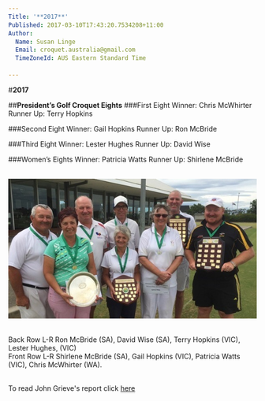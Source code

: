```yaml
---
Title: '**2017**'
Published: 2017-03-10T17:43:20.7534208+11:00
Author:
  Name: Susan Linge
  Email: croquet.australia@gmail.com
  TimeZoneId: AUS Eastern Standard Time

---
```

#**2017**

##**President’s Golf Croquet Eights**
###First Eight
Winner: Chris McWhirter
Runner Up: Terry Hopkins

###Second Eight
Winner: Gail Hopkins
Runner Up: Ron McBride

###Third Eight
Winner: Lester Hughes
Runner Up: David Wise

###Women’s Eights
Winner: Patricia Watts
Runner Up: Shirlene McBride


<br/><img src="/results/winners-presidents-gc-eights-2.jpg" alt="Back Row L-R Ron McBride (SA), David Wise (SA), Terry Hopkins (VIC), Lester Hughes, (VIC) <br/>Front Row L-R Shirlene McBride (SA), Gail Hopkins (VIC), Patricia Watts (VIC), Chris McWhirter (WA)" title="Winners President’s GC Eights, 2017"/>


<br/>Back Row L-R Ron McBride (SA), David Wise (SA), Terry Hopkins (VIC), Lester Hughes, (VIC)
<br/>Front Row L-R Shirlene McBride (SA), Gail Hopkins (VIC), Patricia Watts (VIC), Chris McWhirter (WA).

<br/> To read John Grieve's report click [here](/results/presidents-gc-eights.pdf)